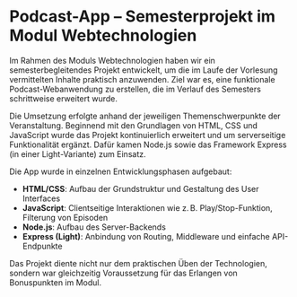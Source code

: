 # Podcast-App – Semesterprojekt im Modul Webtechnologien

Im Rahmen des Moduls Webtechnologien haben wir ein semesterbegleitendes Projekt entwickelt, um die im Laufe der Vorlesung vermittelten Inhalte praktisch anzuwenden. Ziel war es, eine funktionale Podcast-Webanwendung zu erstellen, die im Verlauf des Semesters schrittweise erweitert wurde.

Die Umsetzung erfolgte anhand der jeweiligen Themenschwerpunkte der Veranstaltung. Beginnend mit den Grundlagen von HTML, CSS und JavaScript wurde das Projekt kontinuierlich erweitert und um serverseitige Funktionalität ergänzt. Dafür kamen Node.js sowie das Framework Express (in einer Light-Variante) zum Einsatz.

Die App wurde in einzelnen Entwicklungsphasen aufgebaut:

- **HTML/CSS**: Aufbau der Grundstruktur und Gestaltung des User Interfaces
- **JavaScript**: Clientseitige Interaktionen wie z. B. Play/Stop-Funktion, Filterung von Episoden
- **Node.js**: Aufbau des Server-Backends
- **Express (Light)**: Anbindung von Routing, Middleware und einfache API-Endpunkte

Das Projekt diente nicht nur dem praktischen Üben der Technologien, sondern war gleichzeitig Voraussetzung für das Erlangen von Bonuspunkten im Modul.

